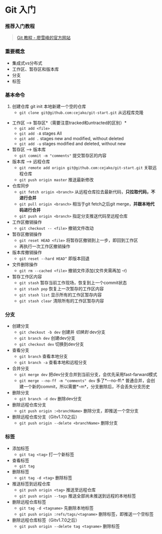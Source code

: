 # Git 入门

### 推荐入门教程
> [Git 教程 - 廖雪峰的官方网站](http://www.liaoxuefeng.com/wiki/0013739516305929606dd18361248578c67b8067c8c017b000)

### 重要概念
* 集成式vs分布式
* 工作区、暂存区和版本库
* 分支
* 标签

### 基本命令
1. 创建仓库
		git init
		本地新建一个空的仓库
	* `git clone git@github.com:cejako/git-start.git` 从远程库克隆
* 工作区 --> 暂存区*（需要注意tracked和untracted的区别）*
	* `git add <file>`
    * `git add -A`  stages All
    * `git add .`   stages new and modified, without deleted
    * `git add -u`  stages modified and deleted, without new                    
* 暂存区 --> 版本库
	* `git commit -m "comments"`	提交暂存区的内容
* 版本库 --> 远程仓库
	* `git remote add origin git@github.com:cejako/git-start.git` 关联远程仓库
	* `git push origin master` 推送最新修改
* 仓库同步
	* `git fetch origin <branch>` 从远程仓库拉去最新代码，**只拉取代码，不进行合并**
	* `git pull origin <branch>` 相当于git fetch之后git merge，**并跟本地代码进行合并**
	* `git push origin <branch>` 指定分支推送代码至远程仓库
* 工作区撤销操作
	* `git checkout -- <file>` 撤销文件改动
* 暂存区撤销操作
	* `git reset HEAD <file>` 将暂存区撤销到上一步，即回到工作区
	* 再执行一次工作区撤销操作
* 版本库撤销操作
	* `git reset --hard HEAD^` 即版本回退
* 文件删除操作
	* `git rm --cached <file>` 撤销文件添加(文件夹需再加 -r)
* 暂存工作区内容
	* `git stash` 暂存当前工作现场，恢复到上一个commit状态
	* `git stash pop` 恢复上一次暂存的工作区内容
	* `git stash list` 显示所有的工作区暂存内容
	* `git stash clear` 清除所有的工作区暂存内容
	
### 分支
* 创建分支
	* `git checkout -b dev` 创建并 *切换到* dev分支
	* `git branch dev` 创建dev分支
	* `git checkout dev` 切换到dev分支
* 查看分支
	* `git branch` 查看本地分支
	* `git branch -a` 查看本地和远程分支
* 合并分支
	* `git merge dev` 把dev分支合并到当前分支，会优先采用fast-farward模式
	* `git merge --no-ff -m "comments" dev` 多了*--no-ff:* 普通合并，会创建一个新的commit，所以需要*-m*，分支删除后，不会丢失分支历史
* 删除分支
	* `git branch -d dev` 删除dev分支
* 删除远程仓库分支
	* `git push origin :<branchName>` 删除分支，即推送一个空分支
* 删除远程仓库分支（Gitv1.7.0之后）
	* `git push origin --delete <branchName>` 删除分支

### 标签
* 添加标签
	* `git tag <tag>` 打一个新标签
* 查看标签
	* `git tag`
* 删除标签
	* `git tag -d <tag>` 删除标签
* 推送标签到远程仓库
	* `git push origin <tag>` 推送至远程仓库
	* `git push origin --tags` 推送全部尚未推送到远程的本地标签
* 删除远程仓库标签
	* `git tag -d <tagname>` 先删除本地标签
	* `git push origin :refs/tags/<tagname>` 删除标签，即推送一个空标签
* 删除远程仓库标签（Gitv1.7.0之后）
	* `git push origin --delete tag <tagname>` 删除标签
